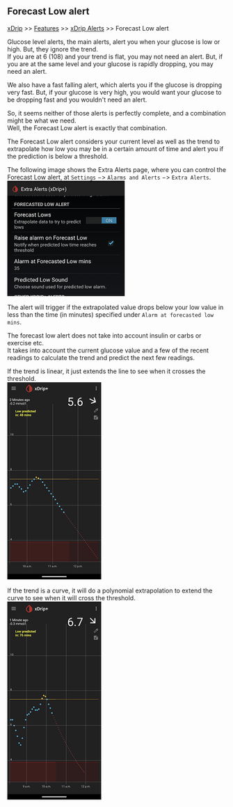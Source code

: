 ## Forecast Low alert
[xDrip](../../README.md) >> [Features](../Features_page.md) >> [xDrip Alerts](../Alerts_page.md) >> Forecast Low alert  
  
Glucose level alerts, the main alerts, alert you when your glucose is low or high.  But, they ignore the trend.  
If you are at 6 (108) and your trend is flat, you may not need an alert.  But, if you are at the same level and your glucose is rapidly dropping, you may need an alert.  
  
We also have a fast falling alert, which alerts you if the glucose is dropping very fast.  But, if your glucose is very high, you would want your glucose to be dropping fast and you wouldn't need an alert.  
  
So, it seems neither of those alerts is perfectly complete, and a combination might be what we need.  
Well, the Forecast Low alert is exactly that combination.  
  
The Forecast Low alert considers your current level as well as the trend to extrapolate how low you may be in a certain amount of time and alert you if the prediction is below a threshold.  
  
The following image shows the Extra Alerts page, where you can control the Forecast Low alert, at `Settings` &#8722;> `Alarms and Alerts` &#8722;> `Extra Alerts`.  
![](./images/ForecastLow.png)  
  
The alert will trigger if the extrapolated value drops below your low value in less than the time (in minutes) specified under `Alarm at forecasted low mins`.  
  
The forecast low alert does not take into account insulin or carbs or exercise etc.  
It takes into account the current glucose value and a few of the recent readings to calculate the trend and predict the next few readings.  
  
If the trend is linear, it just extends the line to see when it crosses the threshold.  
![](./images/ExtrapolateLinear.png)  
  
If the trend is a curve, it will do a polynomial extrapolation to extend the curve to see when it will cross the threshold.  
![](./images/ExtrapolatePolynomial.png)  
  
